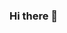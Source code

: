 ### Hi there 👋

<!--
**Arpit261/Arpit261** is a ✨ _special_ ✨ repository because its `README.md` (this file) appears on your GitHub profile.

Here are some ideas to get you started:

I’m currently learning 💡🚀

▪ Android Development
▪ Kotlin

[![Arpit's github stats](https://github-readme-stats.vercel.app/api?username=Arpit261)](https://github.com/Arpit261/github-readme-stats)

![Arpit's github stats](https://github-readme-stats.vercel.app/api?username=Arpit261&show_icons=true)
